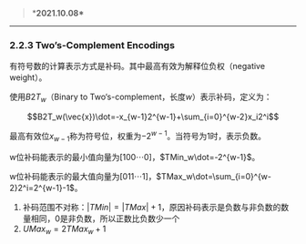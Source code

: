 > ***2021.10.08\***

------

### 2.2.3 Two’s-Complement Encodings

有符号数的计算表示方式是补码。其中最高有效为解释位负权（negative weight）。

使用$B2T_w$（Binary to Two‘s-complement，长度$w$）表示补码，定义为：

$$B2T_w(\vec{x})\dot=-x_{w-1}2^{w-1}+\sum_{i=0}^{w-2}x_i2^i$$

最高有效位$x_{w-1}$称为符号位，权重为$-2^{w-1}$。当符号为1时，表示负数。

w位补码能表示的最小值向量为$[100\cdots0]$，$TMin_w\dot=-2^{w-1}$。

w位补码能表示的最大值向量为$[011\cdots1]$，$TMax_w\dot=\sum_{i=0}^{w-2}2^i=2^{w-1}-1$。

1. 补码范围不对称：$|TMin|=|TMax|+1$，原因补码表示是负数与非负数的数量相同，0是非负数，所以正数比负数少一个
2. $UMax_w=2TMax_w+1$

